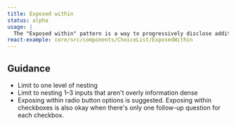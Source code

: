 ```yaml
---
title: Exposed within
status: alpha
usage: |
  The "Exposed within" pattern is a way to progressively disclose additional content when an option (radio or checkbox) is selected. The additional content is visually nested within the selected option, hence the name.
react-example: core/src/components/ChoiceList/ExposedWithin
---
```


## Guidance
- Limit to one level of nesting
- Limit to nesting 1–3 inputs that aren't overly information dense
- Exposing within radio button options is suggested. Exposing within checkboxes is also okay when there's only one follow-up question for each checkbox.